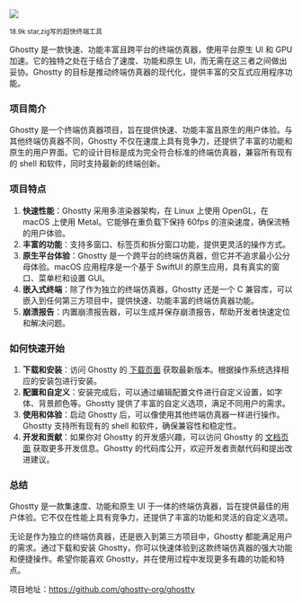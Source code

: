 <img src="/assets/image/250103-ghostty.png"/>

<small>18.9k star,zig写的超快终端工具</small>

Ghostty 是一款快速、功能丰富且跨平台的终端仿真器，使用平台原生 UI 和 GPU 加速。它的独特之处在于结合了速度、功能和原生 UI，而无需在这三者之间做出妥协。Ghostty 的目标是推动终端仿真器的现代化，提供丰富的交互式应用程序功能。

### 项目简介

Ghostty 是一个终端仿真器项目，旨在提供快速、功能丰富且原生的用户体验。与其他终端仿真器不同，Ghostty 不仅在速度上具有竞争力，还提供了丰富的功能和原生的用户界面。它的设计目标是成为完全符合标准的终端仿真器，兼容所有现有的 shell 和软件，同时支持最新的终端创新。

### 项目特点

1. **快速性能**：Ghostty 采用多渲染器架构，在 Linux 上使用 OpenGL，在 macOS 上使用 Metal。它能够在重负载下保持 60fps 的渲染速度，确保流畅的用户体验。
2. **丰富的功能**：支持多窗口、标签页和拆分窗口功能，提供更灵活的操作方式。
3. **原生平台体验**：Ghostty 是一个跨平台的终端仿真器，但它并不追求最小公分母体验。macOS 应用程序是一个基于 SwiftUI 的原生应用，具有真实的窗口、菜单栏和设置 GUI。
4. **嵌入式终端**：除了作为独立的终端仿真器，Ghostty 还是一个 C 兼容库，可以嵌入到任何第三方项目中，提供快速、功能丰富的终端仿真器功能。
5. **崩溃报告**：内置崩溃报告器，可以生成并保存崩溃报告，帮助开发者快速定位和解决问题。

### 如何快速开始

1. **下载和安装**：访问 Ghostty 的 [下载页面](https://github.com/ghostty-org/ghostty) 获取最新版本。根据操作系统选择相应的安装包进行安装。
2. **配置和自定义**：安装完成后，可以通过编辑配置文件进行自定义设置，如字体、背景颜色等。Ghostty 提供了丰富的自定义选项，满足不同用户的需求。
3. **使用和体验**：启动 Ghostty 后，可以像使用其他终端仿真器一样进行操作。Ghostty 支持所有现有的 shell 和软件，确保兼容性和稳定性。
4. **开发和贡献**：如果你对 Ghostty 的开发感兴趣，可以访问 Ghostty 的 [文档页面](https://github.com/ghostty-org/ghostty) 获取更多开发信息。Ghostty 的代码库公开，欢迎开发者贡献代码和提出改进建议。

### 总结

Ghostty 是一款集速度、功能和原生 UI 于一体的终端仿真器，旨在提供最佳的用户体验。它不仅在性能上具有竞争力，还提供了丰富的功能和灵活的自定义选项。

无论是作为独立的终端仿真器，还是嵌入到第三方项目中，Ghostty 都能满足用户的需求。通过下载和安装 Ghostty，你可以快速体验到这款终端仿真器的强大功能和便捷操作。希望你能喜欢 Ghostty，并在使用过程中发现更多有趣的功能和特点。


项目地址：https://github.com/ghostty-org/ghostty